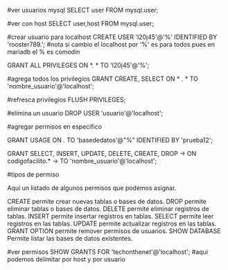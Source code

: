 #ver usuarios mysql
SELECT user FROM mysql.user;

#ver con host
SELECT user,host FROM mysql.user;

#crear usuario para localhost
CREATE USER 'l20j45'@'%' IDENTIFIED BY 'rooster789.';
#nota si cambio el localhost por '%' es para todos pues en mariadb el % es comodin

GRANT ALL PRIVILEGES ON *. * TO 'l20j45'@'%';

#agrega todos los privilegios
GRANT CREATE, SELECT ON * . * TO 'nombre_usuario'@'localhost';

#refresca privilegios
FLUSH PRIVILEGES;

#elimina un usuario
DROP USER 'usuario'@'localhost';

#agregar permisos en especifico

GRANT USAGE ON *.* TO 'basededatos'@"%" IDENTIFIED BY 'prueba12';

GRANT SELECT, INSERT, UPDATE, DELETE, CREATE, DROP
    -> ON codigofacilito.*
    -> TO 'nombre_usuario'@'localhost';

#tipos de permiso

Aquí un listado de algunos permisos que podemos asignar.

CREATE permite crear nuevas tablas o bases de datos.
DROP permite eliminar tablas o bases de datos.
DELETE permite eliminar registros de tablas.
INSERT permite insertar registros en tablas.
SELECT permite leer registros en las tablas.
UPDATE permite actualizar registros en las tablas.
GRANT OPTION permite remover permisos de usuarios.
SHOW DATABASE Permite listar las bases de datos existentes.


#ver permisos
SHOW GRANTS FOR 'techonthenet'@'localhost';
#aqui podemos delimitar por host y por usuario
